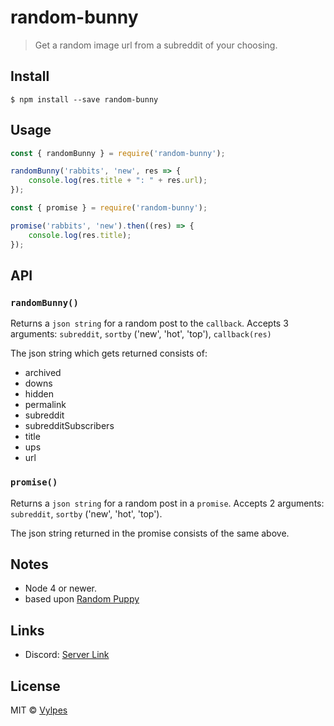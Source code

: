 # random-bunny

> Get a random image url from a subreddit of your choosing.

## Install

```
$ npm install --save random-bunny
```


## Usage

```js
const { randomBunny } = require('random-bunny');

randomBunny('rabbits', 'new', res => {
    console.log(res.title + ": " + res.url);
});
```

```js
const { promise } = require('random-bunny');

promise('rabbits', 'new').then((res) => {
    console.log(res.title);
});
```

## API

### `randomBunny()`

Returns a `json string` for a random post to the `callback`. Accepts 3 arguments: `subreddit`, `sortby` ('new', 'hot', 'top'), `callback(res)`

The json string which gets returned consists of:
- archived
- downs
- hidden
- permalink
- subreddit
- subredditSubscribers
- title
- ups
- url

### `promise()`

Returns a `json string` for a random post in a `promise`. Accepts 2 arguments: `subreddit`, `sortby` ('new', 'hot', 'top').

The json string returned in the promise consists of the same above.

## Notes

* Node 4 or newer.
* based upon [Random Puppy](https://github.com/dylang/random-puppy)

## Links

* Discord: [Server Link](https://discord.gg/UyAhAVp)

## License

MIT © [Vylpes](https://gitlab.vylpes.com/Vylpes)